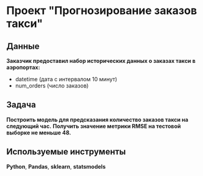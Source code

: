 # Проект "Прогнозирование заказов такси"

## Данные

**Заказчик предоставил набор исторических данных о заказах такси в аэропортах:**  

- datetime (дата с интервалом 10 минут)
- num_orders (число заказов)

## Задача

**Построить модель для предсказания количество заказов такси на следующий час.**
**Получить значение метрики RMSE на тестовой выборке не меньше 48.**

## Используемые инструменты

**Python**, **Pandas**, **sklearn**, **statsmodels**
